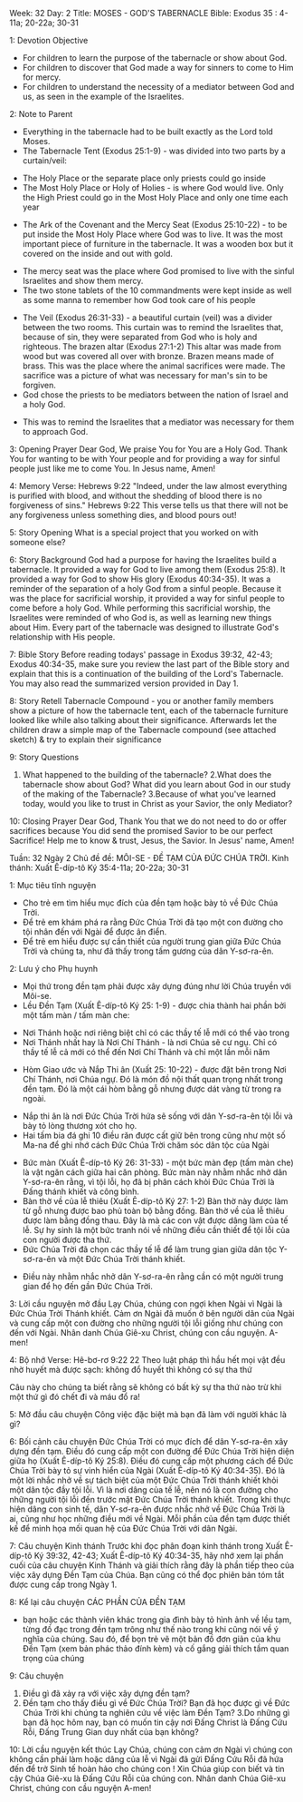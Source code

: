 Week: 32
Day: 2
Title: MOSES - GOD'S TABERNACLE
Bible: Exodus 35 : 4-11a; 20-22a; 30-31

1: Devotion Objective
- For children to learn the purpose of the tabernacle or show about God. 
- For children to discover that God made a way for sinners to come to Him for mercy. 
- For children to understand the necessity of a mediator between God and us, as seen in the example of the Israelites.

2: Note to Parent
* Everything in the tabernacle had to be built exactly as the Lord told Moses. 
* The Tabernacle Tent (Exodus 25:1-9) - was divided into two parts by a curtain/veil: 
- The Holy Place or the separate place only priests could go inside 
- The Most Holy Place or Holy of Holies - is where God would live. Only the High Priest could go in the Most Holy Place and only one time each year 
* The Ark of the Covenant and the Mercy Seat (Exodus 25:10-22) - to be put inside the Most Holy Place where God was to live. It was the most important piece of furniture in the tabernacle. It was a wooden box but it covered on the inside and out with gold. 
- The mercy seat was the place where God promised to live with the sinful Israelites and show them mercy. 
- The two stone tablets of the 10 commandments were kept inside as well as some manna to remember how God took care of his people 
* The Veil (Exodus 26:31-33) - a beautiful curtain (veil) was a divider between the two rooms. This curtain was to remind the Israelites that, because of sin, they were separated from God who is holy and righteous. The brazen altar (Exodus 27:1-2) This altar was made from wood but was covered all over with bronze. Brazen means made of brass. This was the place where the animal sacrifices were made. The sacrifice was a picture of what was necessary for man's sin to be forgiven. 
* God chose the priests to be mediators between the nation of Israel and a holy God. 
- This was to remind the Israelites that a mediator was necessary for them to approach God.

3: Opening Prayer
Dear God, We praise You for You are a Holy God. Thank You for wanting to be with Your people and for providing a way for sinful people just like me to come You. In Jesus name, Amen!

4: Memory Verse:
Hebrews 9:22 "Indeed, under the law almost everything is purified with blood, and without the shedding of blood there is no forgiveness of sins." Hebrews 9:22 This verse tells us that there will not be any forgiveness unless something dies, and blood pours out!

5: Story Opening
What is a special project that you worked on with someone else?

6: Story Background
God had a purpose for having the Israelites build a tabernacle. It provided a way for God to live among them (Exodus 25:8). It provided a way for God to show His glory (Exodus 40:34-35). It was a reminder of the separation of a holy God from a sinful people. Because it was the place for sacrificial worship, it provided a way for sinful people to come before a holy God. While performing this sacrificial worship, the Israelites were reminded of who God is, as well as learning new things about Him. Every part of the tabernacle was designed to illustrate God's relationship with His people. 

7: Bible Story
Before reading todays' passage in Exodus 39:32, 42-43; Exodus 40:34-35, make sure you review the last part of the Bible story and explain that this is a continuation of the building of the Lord's Tabernacle. You may also read the summarized version provided in Day 1.

8: Story Retell
 Tabernacle Compound - you or another family members show a picture of how the tabernacle tent, each of the tabernacle furniture looked like while also talking about their significance. Afterwards let the children draw a simple map of the Tabernacle compound (see attached sketch) & try to explain their significance

9: Story Questions
1. What happened to the building of the tabernacle? 
2.What does the tabernacle show about God? What did you learn about God in our study of the making of the Tabernacle? 
3.Because of what you've learned today, would you like to trust in Christ as your Savior, the only Mediator?

10: Closing Prayer
Dear God, Thank You that we do not need to do or offer sacrifices because You did send the promised Savior to be our perfect Sacrifice! Help me to know & trust, Jesus, the Savior. In Jesus' name, Amen!

Tuần: 32
Ngày 2
Chủ đề đề: MÔI-SE - ĐỀ TẠM CỦA ĐỨC CHÚA TRỜI.
Kinh thánh: Xuất Ê-díp-tô Ký 35:4-11a; 20-22a; 30-31

1: Mục tiêu tĩnh nguyện
- Cho trẻ em tìm hiểu mục đích của đền tạm hoặc bày tỏ về Đức Chúa Trời.
- Để trẻ em khám phá ra rằng Đức Chúa Trời đã tạo một con đường cho tội nhân đến với Ngài để được ân điển.
- Để trẻ em hiểu được sự cần thiết của người trung gian giữa Đức Chúa Trời và chúng ta, như đã thấy trong tấm gương của dân Y-sơ-ra-ên.

2: Lưu ý cho Phụ huynh
* Mọi thứ trong đền tạm phải được xây dựng đúng như lời Chúa truyền với Môi-se.
* Lều Đền Tạm (Xuất Ê-díp-tô Ký 25: 1-9) - được chia thành hai phần bởi một tấm màn / tấm màn che:
- Nơi Thánh hoặc nơi riêng biệt chỉ có các thầy tế lễ mới có thể vào trong
- Nơi Thánh nhất hay là Nơi Chí Thánh - là nơi Chúa sẽ cư ngụ. Chỉ có thầy tế lễ cả mới có thể đến Nơi Chí Thánh và chỉ một lần mỗi năm
* Hòm Giao ước và Nắp Thi ân (Xuất 25: 10-22) - được đặt bên trong Nơi Chí Thánh, nơi Chúa ngự. Đó là món đồ nội thất quan trọng nhất trong đền tạm. Đó là một cái hòm bằng gỗ nhưng được dát vàng từ trong ra ngoài.
- Nắp thi ân là nơi Đức Chúa Trời hứa sẽ sống với dân Y-sơ-ra-ên tội lỗi và bày tỏ lòng thương xót cho họ.
- Hai tấm bia đá ghi 10 điều răn được cất giữ bên trong cũng như một số Ma-na để ghi nhớ cách Đức Chúa Trời chăm sóc dân tộc của Ngài
* Bức màn (Xuất Ê-díp-tô Ký 26: 31-33) - một bức màn đẹp (tấm màn che) là vật ngăn cách giữa hai căn phòng. Bức màn này nhằm nhắc nhở dân Y-sơ-ra-ên rằng, vì tội lỗi, họ đã bị phân cách khỏi Đức Chúa Trời là Đấng thánh khiết và công bình.
* Bàn thờ về của lễ thiêu (Xuất Ê-díp-tô Ký 27: 1-2) Bàn thờ này được làm từ gỗ nhưng được bao phủ toàn bộ bằng đồng. Bàn thờ về của lễ thiêu được làm bằng đồng thau. Đây là mà các con vật được dâng làm của tế lễ. Sự hy sinh là một bức tranh nói về những điều  cần thiết để tội lỗi của con người được tha thứ.
* Đức Chúa Trời đã chọn các thầy tế lễ để làm trung gian giữa dân tộc Y-sơ-ra-ên và một Đức Chúa Trời thánh khiết.
- Điều này nhằm nhắc nhở dân Y-sơ-ra-ên rằng cần có một người trung gian để họ đến gần Đức Chúa Trời.

3: Lời cầu nguyện mở đầu
Lạy Chúa, chúng con ngợi khen Ngài vì Ngài là Đức Chúa Trời Thánh khiết. Cảm ơn Ngài đã muốn ở bên người dân của Ngài và cung cấp một con đường cho những người tội lỗi giống như chúng con đến với Ngài. Nhân danh Chúa Giê-xu Christ, chúng con cầu nguyện. A-men!

4: Bộ nhớ Verse:
Hê-bơ-rơ 9:22 
22 Theo luật pháp thì hầu hết mọi vật đều nhờ huyết mà được sạch: không đổ huyết thì không có sự tha thứ

Câu này cho chúng ta biết rằng sẽ không có bất kỳ sự tha thứ nào trừ khi một thứ gì đó chết đi và máu đổ ra!

5: Mở đầu câu chuyện
Công việc đặc biệt mà bạn đã làm với người khác là gì?

6: Bối cảnh câu chuyện
Đức Chúa Trời có mục đích để dân Y-sơ-ra-ên xây dựng đền tạm. Điều đó cung cấp một con đường để Đức Chúa Trời hiện diện giữa họ (Xuất Ê-díp-tô Ký 25:8). Điều đó cung cấp một phương cách để Đức Chúa Trời bày tỏ sự vinh hiển của Ngài (Xuất Ê-díp-tô Ký 40:34-35). Đó là một lời nhắc nhở về sự tách biệt của một Đức Chúa Trời thánh khiết khỏi một dân tộc đầy tội lỗi. Vì là nơi dâng của tế lễ, nên nó là con đường cho những người tội lỗi đến trước mặt Đức Chúa Trời thánh khiết. Trong khi thực hiện dâng con sinh tế, dân Y-sơ-ra-ên được nhắc nhở về Đức Chúa Trời là ai, cũng như học những điều mới về Ngài. Mỗi phần của đền tạm được thiết kế để minh họa mối quan hệ của Đức Chúa Trời với dân Ngài.

7: Câu chuyện Kinh thánh
Trước khi đọc phân đoạn kinh thánh trong Xuất Ê-díp-tô Ký 39:32, 42-43; Xuất Ê-díp-tô Ký 40:34-35, hãy nhớ xem lại phần cuối của câu chuyện Kinh Thánh và giải thích rằng đây là phần tiếp theo của việc xây dựng Đền Tạm của Chúa. Bạn cũng có thể đọc phiên bản tóm tắt được cung cấp trong Ngày 1.

8: Kể lại câu chuyện
CÁC PHẦN CỦA ĐỀN TẠM
- bạn hoặc các thành viên khác trong gia đình bày tỏ hình ảnh về lều tạm, từng đồ đạc trong đền tạm trông như thế nào trong khi cũng nói về ý nghĩa của chúng. Sau đó, để bọn trẻ vẽ một bản đồ đơn giản của khu Đền Tạm (xem bản phác thảo đính kèm) và cố gắng giải thích tầm quan trọng của chúng

9: Câu chuyện
1. Điều gì đã xảy ra với việc xây dựng đền tạm?
2. Đền tạm cho thấy điều gì về Đức Chúa Trời? Bạn đã học được gì về Đức Chúa Trời khi chúng ta nghiên cứu về việc làm Đền Tạm?
3.Do những gì bạn đã học hôm nay, bạn có muốn tin cậy nơi Đấng Christ là Đấng Cứu Rỗi, Đấng Trung Gian duy nhất của bạn không?

10: Lời cầu nguyện kết thúc
Lạy Chúa, chúng con cảm ơn Ngài vì chúng con không cần phải làm hoặc dâng của lễ vì Ngài đã gửi Đấng Cứu Rỗi đã hứa đến để trở Sinh tế hoàn hảo cho chúng con ! Xin Chúa giúp con biết và tin cậy Chúa Giê-xu là Đấng Cứu Rỗi của chúng con. Nhân danh Chúa Giê-xu Christ, chúng con cầu nguyện A-men!
